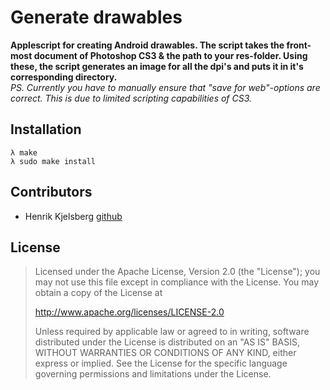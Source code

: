 # Generate drawables

__Applescript for creating Android drawables. The script takes the front-most
document of Photoshop CS3 & the path to your res-folder. Using these, the
script generates an image for all the dpi's and puts it in it's corresponding
directory.__  
_PS. Currently you have to manually ensure that "save for web"-options are
correct. This is due to limited scripting capabilities of CS3._


## Installation

    λ make
    λ sudo make install


## Contributors

* Henrik Kjelsberg [github](http://github.com/hkjels/)


## License

> Licensed under the Apache License, Version 2.0 (the "License"); you may not
> use this file except in compliance with the License. You may obtain a copy of
> the License at
>
> http://www.apache.org/licenses/LICENSE-2.0
>
> Unless required by applicable law or agreed to in writing, software
> distributed under the License is distributed on an "AS IS" BASIS, WITHOUT
> WARRANTIES OR CONDITIONS OF ANY KIND, either express or implied. See the
> License for the specific language governing permissions and limitations under
> the License.
